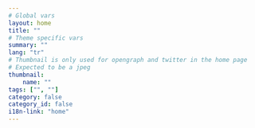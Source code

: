 ```yaml
---
# Global vars
layout: home
title: ""
# Theme specific vars
summary: ""
lang: "tr"
# Thumbnail is only used for opengraph and twitter in the home page
# Expected to be a jpeg
thumbnail:
    name: ""
tags: ["", ""]
category: false
category_id: false
i18n-link: "home"
---
```

